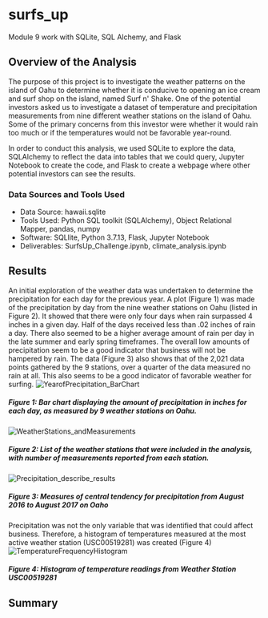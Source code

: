 # surfs_up
Module 9 work with SQLite, SQL Alchemy, and Flask

## Overview of the Analysis

The purpose of this project is to investigate the weather patterns on the island of Oahu to determine whether it is conducive to opening an ice cream and surf shop on the island, named Surf n' Shake.  One of the potential investors asked us to investigate a dataset of temperature and precipitation measurements from nine different weather stations on the island of Oahu.  Some of the primary concerns from this investor were whether it would rain too much or if the temperatures would not be favorable year-round.  

In order to conduct this analysis, we used SQLite to explore the data, SQLAlchemy to reflect the data into tables that we could query, Jupyter Notebook to create the code, and Flask to create a webpage where other potential investors can see the results.

### Data Sources and Tools Used
- Data Source: hawaii.sqlite
- Tools Used: Python SQL toolkit (SQLAlchemy), Object Relational Mapper, pandas, numpy
- Software: SQLlite, Python 3.7.13, Flask, Jupyter Notebook
- Deliverables: SurfsUp_Challenge.ipynb, climate_analysis.ipynb

## Results
An initial exploration of the weather data was undertaken to determine the precipitation for each day for the previous year.  A plot (Figure 1) was made of the precipitation by day from the nine weather stations on Oahu (listed in Figure 2).  It showed that there were only four days when rain surpassed 4 inches in a given day.  Half of the days received less than .02 inches of rain a day.  There also seemed to be a higher average amount of rain per day in the late summer and early spring timeframes.  The overall low amounts of precipitation seem to be a good indicator that business will not be hampered by rain.  The data (Figure 3) also shows that of the 2,021 data points gathered by the 9 stations, over a quarter of the data measured no rain at all.  This also seems to be a good indicator of favorable weather for surfing.
![YearofPrecipitation_BarChart](https://user-images.githubusercontent.com/104801614/179864632-6b1a037b-c3da-4c35-9814-8bd21d651b2d.png)
##### Figure 1: Bar chart displaying the amount of precipitation in inches for each day, as measured by 9 weather stations on Oahu.
![WeatherStations_andMeasurements](https://user-images.githubusercontent.com/104801614/179864603-0d21373e-135b-4086-b55e-622cd5b51ebd.png)
##### Figure 2: List of the weather stations that were included in the analysis, with number of measurements reported from each station.
![Precipitation_describe_results](https://user-images.githubusercontent.com/104801614/179864621-21dab0c6-1ea2-43f6-9fa1-cd7a1741e7b9.png)
##### Figure 3: Measures of central tendency for precipitation from August 2016 to August 2017 on Oaho

Precipitation was not the only variable that was identified that could affect business.  Therefore, a histogram of temperatures measured at the most active weather station (USC00519281) was created (Figure 4)
![TemperatureFrequencyHistogram](https://user-images.githubusercontent.com/104801614/179866669-929b8f0d-3d35-4fc0-9280-2b7fd9484f3d.png)
##### Figure 4: Histogram of temperature readings from Weather Station USC00519281
## Summary
